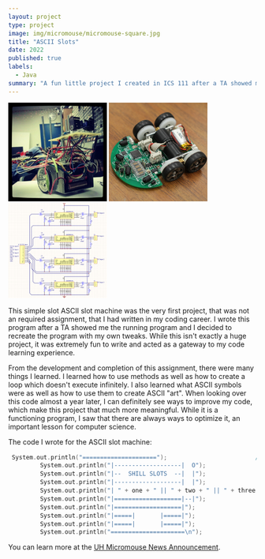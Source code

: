 ```yaml
---
layout: project
type: project
image: img/micromouse/micromouse-square.jpg
title: "ASCII Slots"
date: 2022
published: true
labels:
  - Java
summary: "A fun little project I created in ICS 111 after a TA showed me the running program."
---
```


<div class="text-center p-4">
  <img width="200px" src="../img/micromouse/micromouse-robot.png" class="img-thumbnail" >
  <img width="200px" src="../img/micromouse/micromouse-robot-2.jpg" class="img-thumbnail" >
  <img width="200px" src="../img/micromouse/micromouse-circuit.png" class="img-thumbnail" >
</div>

This simple slot ASCII slot machine was the very first project, that was not an required assignment, that I had written in my coding career. I wrote this program after a TA showed me the running program and I decided to recreate the program with my own tweaks. While this isn't exactly a huge project, it was extremely fun to write and acted as a gateway to my code learning experience. 

From the development and completion of this assignment, there were many things I learned. I learned how to use methods as well as how to create a loop which doesn't execute infinitely. I also learned what ASCII symbols were as well as how to use them to create ASCII "art". When looking over this code almost a year later, I can definitely see ways to improve my code, which make this project that much more meaningful. While it is a functioning program, I saw that there are always ways to optimize it, an important lesson for computer science.

The code I wrote for the ASCII slot machine:

```cpp
 System.out.println("=====================");                         //Print statement to draw slots with the symbols
         System.out.println("|-------------------|  O");
         System.out.println("|--  SHILL SLOTS  --|  |");
         System.out.println("|-------------------|  |");
         System.out.println("| " + one + " || " + two + " || " + three +" |   |" );
         System.out.println("|===================|--|");
         System.out.println("|===================|");
         System.out.println("|=====|       |=====|");
         System.out.println("|=====|       |=====|"); 
         System.out.println("=====================\n");
```

You can learn more at the [UH Micromouse News Announcement](https://manoa.hawaii.edu/news/article.php?aId=2857).
